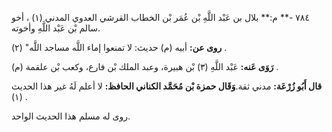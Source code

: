٧٨٤ -** م:** بلال بن عَبْد اللَّهِ بْن عُمَر بْن الخطاب القرشي العدوي المدني (١) ، أخو سالم بْن عَبْد اللَّهِ وأخوته.

**روى عن:** أبيه (م) حديث: لا تمنعوا إماء اللَّه مساجد اللَّه" (٢) .

**رَوَى عَنه:** عَبْد اللَّهِ (٣) بْن هبيرة، وعبد الملك بْن فارع، وكعب بْن علقمة (م) .

**قال أَبُو زُرْعَة:** مدني ثقة.**وَقَال حمزة بْن مُحَمَّد الكناني الحافظ:** لا أعلم لَهُ غير هذا الحديث (١) .

روى له مسلم هذا الحديث الواحد.
